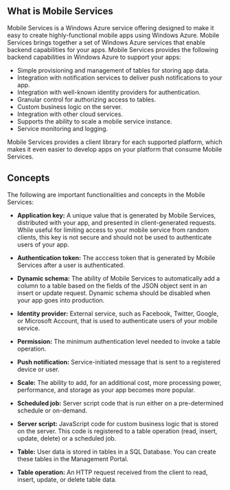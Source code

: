## <a name="what-is"></a>What is Mobile Services

Mobile Services is a Windows Azure service offering designed to make it easy to create highly-functional mobile apps using Windows Azure. Mobile Services brings together a set of Windows Azure services that enable backend capabilities for your apps. Mobile Services provides the following backend capabilities in Windows Azure to support your apps: 

+ Simple provisioning and management of tables for storing app data. 
+ Integration with notification services to deliver push notifications to your app.
+ Integration with well-known identity providers for authentication.
+ Granular control for authorizing access to tables.
+ Custom business logic on the server.
+ Integration with other cloud services.
+ Supports the ability to scale a mobile service instance.
+ Service monitoring and logging.

Mobile Services provides a client library for each supported platform, which makes it even easier to develop apps on your platform that consume Mobile Services.

## <a name="concepts"> </a>Concepts

The following are important functionalities and concepts in the Mobile Services:

<!--![1][1]-->

+ **Application key:** A unique value that is generated by Mobile Services, distributed with your app, and presented in client-generated requests. While useful for limiting access to your mobile service from random clients, this key is not secure and should not be used to authenticate users of your app.    

+ **Authentication token:** The acccess token that is generated by Mobile Services after a user is authenticated.

+ **Dynamic schema:** The ability of Mobile Services to automatically add a column to a table based on the fields of the JSON object sent in an insert or update request. Dynamic schema should be disabled when your app goes into production. 

+ **Identity provider:** External service, such as Facebook, Twitter, Google, or Microsoft Account, that is used to authenticate users of your mobile service.

+ **Permission:** The minimum authentication level needed to invoke a table operation.  

+ **Push notification:** Service-initiated message that is sent to a registered device or user.

+ **Scale:** The ability to add, for an additional cost, more processing power, performance, and storage as your app becomes more popular.

+ **Scheduled job:** Server script code that is run either on a pre-determined schedule or on-demand.

+ **Server script:** JavaScript code for custom business logic that is stored on the server. This code is registered to a table operation (read, insert, update, delete) or a scheduled job. 

+ **Table:** User data is stored in tables in a SQL Database. You can create these tables in the Management Portal.

+ **Table operation:** An HTTP request received from the client to read, insert, update, or delete table data.


<!-- Images. -->


  
